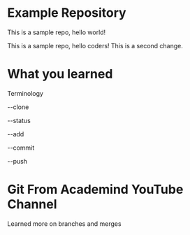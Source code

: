 # Example Repository
This is a sample repo, hello world!

This is a sample repo, hello coders!
This is a second change.

# What you learned
Terminology

--clone

--status

--add

--commit

--push

# Git From Academind YouTube Channel

Learned more on branches and merges

